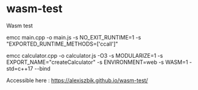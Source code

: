 # wasm-test
Wasm test

emcc main.cpp -o main.js -s NO_EXIT_RUNTIME=1 -s "EXPORTED_RUNTIME_METHODS=['ccall']"

emcc calculator.cpp -o calculator.js -O3 -s MODULARIZE=1 -s EXPORT_NAME="createCalculator" -s ENVIRONMENT=web -s WASM=1 -std=c++17 --bind

Accessible here : https://alexiszbik.github.io/wasm-test/
